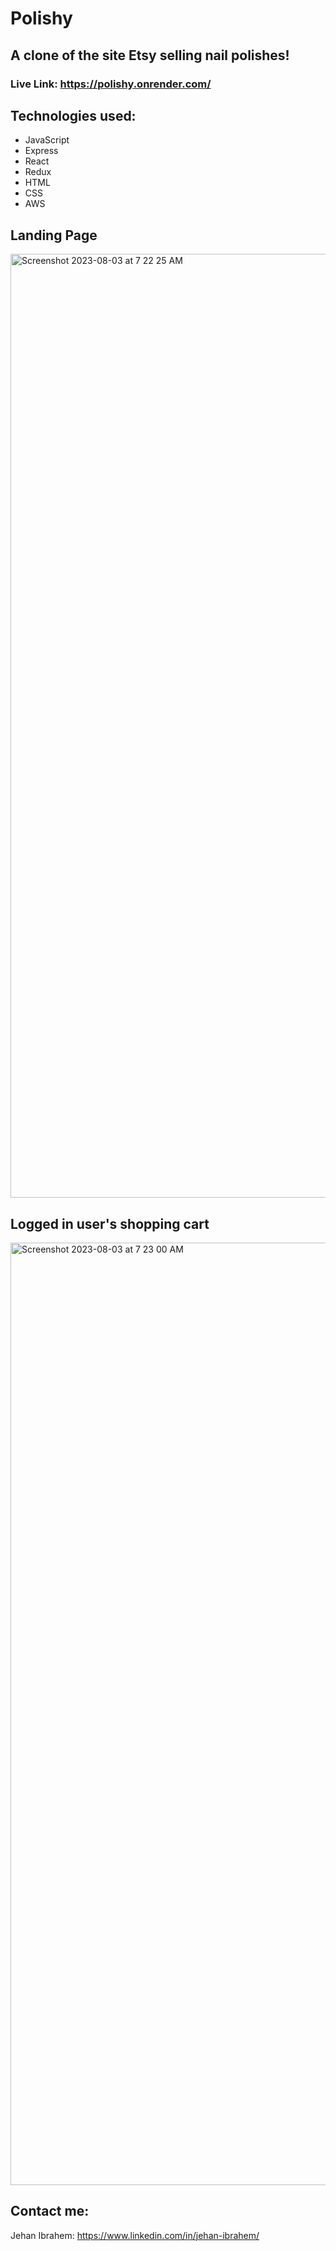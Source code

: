 # Polishy
## A clone of the site Etsy selling nail polishes!
### Live Link: https://polishy.onrender.com/
## Technologies used:
* JavaScript
* Express
* React
* Redux
* HTML
* CSS
* AWS

## Landing Page

<img width="1510" alt="Screenshot 2023-08-03 at 7 22 25 AM" src="https://github.com/jibrahem/Polishy/assets/118121002/2c2edd6b-79e8-4f96-b601-7d28380ff0af">

## Logged in user's shopping cart

<img width="1508" alt="Screenshot 2023-08-03 at 7 23 00 AM" src="https://github.com/jibrahem/Polishy/assets/118121002/f17ab851-9695-4a82-a8e8-9855b22283e6">

## Contact me:
Jehan Ibrahem: https://www.linkedin.com/in/jehan-ibrahem/
